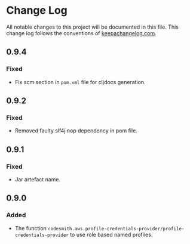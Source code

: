 # Change Log
All notable changes to this project will be documented in this file. This change log follows the conventions of [keepachangelog.com](http://keepachangelog.com/).

## 0.9.4

### Fixed
- Fix scm section in `pom.xml` file for cljdocs generation.

## 0.9.2

### Fixed
- Removed faulty slf4j nop dependency in pom file.

## 0.9.1

### Fixed
- Jar artefact name.

## 0.9.0

### Added
- The function `codesmith.aws.profile-credentials-provider/profile-credentials-provider` to use role based named profiles.
